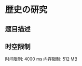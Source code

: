 # 歴史の研究

## 题目描述

[problemUrl]: https://atcoder.jp/contests/joisc2014/tasks/joisc2014_c



## 时空限制

时间限制: 4000 ms
内存限制: 512 MB
